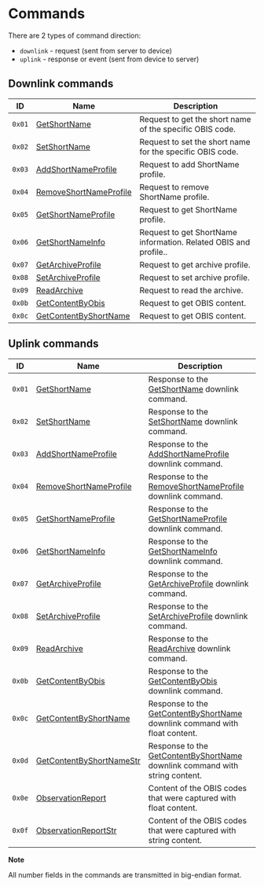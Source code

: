 # Commands

There are 2 types of command direction:

- `downlink` - request (sent from server to device)
- `uplink` - response or event (sent from device to server)


## Downlink commands

| ID     | Name                                                          | Description                                                      |
| ------ | ------------------------------------------------------------- | ---------------------------------------------------------------- |
| `0x01` | [GetShortName](./GetShortName.md#request)                     | Request to get the short name of the specific OBIS code.         |
| `0x02` | [SetShortName](./SetShortName.md#request)                     | Request to set the short name for the specific OBIS code.        |
| `0x03` | [AddShortNameProfile](./AddShortNameProfile.md#request)       | Request to add ShortName profile.                                |
| `0x04` | [RemoveShortNameProfile](./RemoveShortNameProfile.md#request) | Request to remove ShortName profile.                             |
| `0x05` | [GetShortNameProfile](./GetShortNameProfile.md#request)       | Request to get ShortName profile.                                |
| `0x06` | [GetShortNameInfo](./GetShortNameInfo.md#request)             | Request to get ShortName information. Related OBIS and profile.. |
| `0x07` | [GetArchiveProfile](./GetArchiveProfile.md#request)           | Request to get archive profile.                                  |
| `0x08` | [SetArchiveProfile](./SetArchiveProfile.md#request)           | Request to set archive profile.                                  |
| `0x09` | [ReadArchive](./ReadArchive.md#request)                       | Request to read the archive.                                     |
| `0x0b` | [GetContentByObis](./GetContentByObis.md#request)             | Request to get OBIS content.                                     |
| `0x0c` | [GetContentByShortName](./GetContentByShortName.md#request)   | Request to get OBIS content.                                     |


## Uplink commands

| ID     | Name                                                            | Description                                                                                                       |
| ------ | --------------------------------------------------------------- | ----------------------------------------------------------------------------------------------------------------- |
| `0x01` | [GetShortName](./GetShortName#response)                         | Response to the [GetShortName](./GetShortName.md#request) downlink command.                                       |
| `0x02` | [SetShortName](./SetShortName#response)                         | Response to the [SetShortName](./SetShortName.md#request) downlink command.                                       |
| `0x03` | [AddShortNameProfile](./AddShortNameProfile#response)           | Response to the [AddShortNameProfile](./AddShortNameProfile.md#request) downlink command.                         |
| `0x04` | [RemoveShortNameProfile](./RemoveShortNameProfile#response)     | Response to the [RemoveShortNameProfile](./RemoveShortNameProfile.md#request) downlink command.                   |
| `0x05` | [GetShortNameProfile](./GetShortNameProfile#response)           | Response to the [GetShortNameProfile](./GetShortNameProfile.md#request) downlink command.                         |
| `0x06` | [GetShortNameInfo](./GetShortNameInfo#response)                 | Response to the [GetShortNameInfo](./GetShortNameInfo.md#request) downlink command.                               |
| `0x07` | [GetArchiveProfile](./GetArchiveProfile#response)               | Response to the [GetArchiveProfile](./GetArchiveProfile.md#request) downlink command.                             |
| `0x08` | [SetArchiveProfile](./SetArchiveProfile#response)               | Response to the [SetArchiveProfile](./SetArchiveProfile.md#request) downlink command.                             |
| `0x09` | [ReadArchive](./ReadArchive#response)                           | Response to the [ReadArchive](./ReadArchive.md#request) downlink command.                                         |
| `0x0b` | [GetContentByObis](./GetContentByObis#response)                 | Response to the [GetContentByObis](./GetContentByObis.md#request) downlink command.                               |
| `0x0c` | [GetContentByShortName](./GetContentByShortName#response)       | Response to the [GetContentByShortName](./GetContentByShortName.md#request) downlink command with float content.  |
| `0x0d` | [GetContentByShortNameStr](./GetContentByShortNameStr#response) | Response to the [GetContentByShortName](./GetContentByShortName.md#request) downlink command with string content. |
| `0x0e` | [ObservationReport](./uplink/ObservationReport.md)              | Content of the OBIS codes that were captured with float content.                                                  |
| `0x0f` | [ObservationReportStr](./uplink/ObservationReportStr.md)        | Content of the OBIS codes that were captured with string content.                                                 |

**Note**

All number fields in the commands are transmitted in big-endian format.
